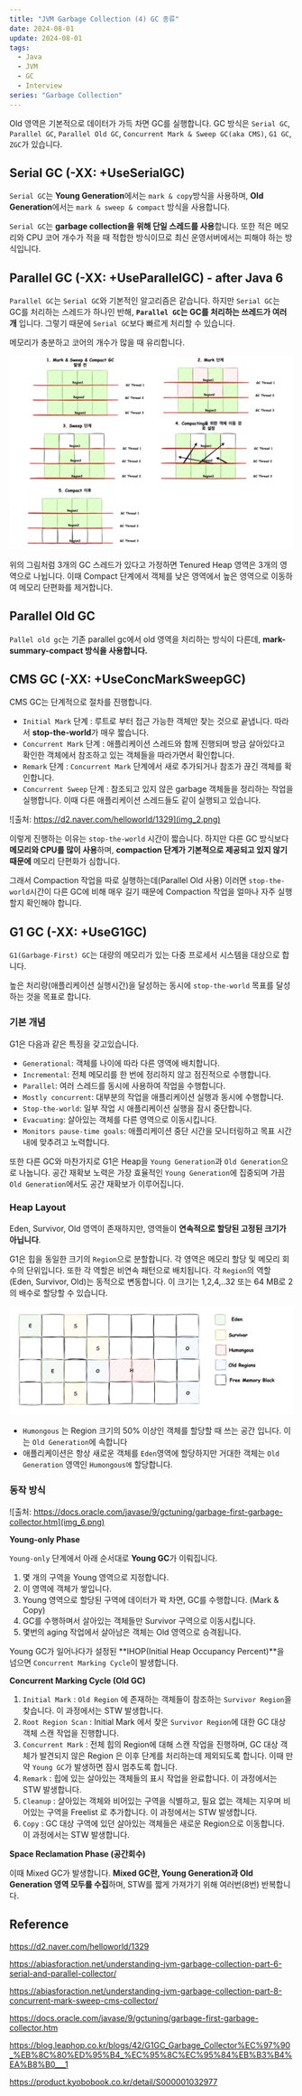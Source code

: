 ```yaml
---
title: "JVM Garbage Collection (4) GC 종류"
date: 2024-08-01
update: 2024-08-01
tags:
  - Java
  - JVM
  - GC
  - Interview
series: "Garbage Collection"
---
```


Old 영역은 기본적으로 데이터가 가득 차면 GC를 실행합니다. GC 방식은 `Serial GC`, `Parallel GC`,
`Parallel Old GC`, `Concurrent Mark & Sweep GC(aka CMS)`, `G1 GC`, `ZGC`가 있습니다.

## Serial GC (-XX: +UseSerialGC)

`Serial GC`는 **Young Generation**에서는 `mark & copy`방식을 사용하며, **Old Generation**에서는 `mark & sweep & compact` 방식을 사용합니다.

`Serial GC`는 **garbage collection을 위해 단일 스레드를 사용**합니다. 또한 적은 메모리와 CPU 코어 개수가 적을 때 적합한 방식이므로 최신 운영서버에서는 피해야 하는 방식입니다.

## Parallel GC (-XX: +UseParallelGC) - after Java 6

`Parallel GC`는 `Serial GC`와 기본적인 알고리즘은 같습니다. 하지만 `Serial GC`는 GC를 처리하는 스레드가 하나인 반해,
**`Parallel GC`는 GC를 처리하는 쓰레드가 여러개** 입니다. 그렇기 때문에 `Serial GC`보다 빠르게 처리할 수 있습니다.

메모리가 충분하고 코어의 개수가 많을 때 유리합니다. 

![](img_1.png)

위의 그림처럼 3개의 GC 스레드가 있다고 가정하면 Tenured Heap 영역은 3개의 영역으로 나뉩니다. 이때 Compact 단계에서 객체를 낮은 영역에서 높은 영역으로 이동하여
메모리 단편화를 제거합니다.

## Parallel Old GC

`Pallel old gc`는 기존 parallel gc에서 old 영역을 처리하는 방식이 다른데, **mark-summary-compact 방식을 사용합니다.**


## CMS GC (-XX: +UseConcMarkSweepGC)

CMS GC는 단계적으로 절차를 진행합니다.

- `Initial Mark` 단계 : 루트로 부터 접근 가능한 객체만 찾는 것으로 끝냅니다. 따라서 **stop-the-world**가 매우 짧습니다.
- `Concurrent Mark` 단계 : 애플리케이션 스레드와 함께 진행되며 방금 살아있다고 확인한 객체에서 참조하고 있는 객체들을 따라가면서 확인합니다.
- `Remark` 단계 : `Concurrent Mark` 단계에서 새로 추가되거나 참조가 끊긴 객체를 확인합니다.
- `Concurrent Sweep` 단계 : 참조되고 있지 않은 garbage 객체들을 정리하는 작업을 실행합니다. 이때 다른 애플리케이션 스레드들도 같이 실행되고 있습니다.

![출처: https://d2.naver.com/helloworld/1329](img_2.png)

이렇게 진행하는 이유는 `stop-the-world` 시간이 짧습니다. 하지만 다른 GC 방식보다 **메모리와 CPU를 많이 사용**하며, **compaction 단계가 기본적으로 제공되고 있지 않기 때문에**
메모리 단편화가 심합니다. 

그래서 Compaction 작업을 따로 실행하는데(Parallel Old 사용) 이러면 `stop-the-world`시간이 다른 GC에 비해 매우 길기 때문에
Compaction 작업을 얼마나 자주 실행할지 확인해야 합니다.

## G1 GC (-XX: +UseG1GC)

`G1(Garbage-First) GC`는 대량의 메모리가 있는 다중 프로세서 시스템을 대상으로 합니다.  

높은 처리량(애플리케이션 실행시간)을 달성하는 동시에 `stop-the-world`  목표를 달성하는 것을 목표로 합니다.

### 기본 개념 

G1은 다음과 같은 특징을 갖고있습니다.

- `Generational`: 객체를 나이에 따라 다른 영역에 배치합니다.
- `Incremental`: 전체 메모리를 한 번에 정리하지 않고 점진적으로 수행합니다.
- `Parallel`: 여러 스레드를 동시에 사용하여 작업을 수행합니다.
- `Mostly concurrent`: 대부분의 작업을 애플리케이션 실행과 동시에 수행합니다.
- `Stop-the-world`: 일부 작업 시 애플리케이션 실행을 잠시 중단합니다.
- `Evacuating`: 살아있는 객체를 다른 영역으로 이동시킵니다.
- `Monitors pause-time goals`: 애플리케이션 중단 시간을 모니터링하고 목표 시간 내에 맞추려고 노력합니다.

또한 다른 GC와 마찬가지로 G1은 Heap을 `Young Generation`과 `Old Generation`으로 나눕니다. 공간 재확보 노력은 가장 효율적인 `Young Generation`에 집중되며 
가끔 `Old Generation`에서도 공간 재확보가 이루어집니다.

### Heap Layout

Eden, Survivor, Old 영역이 존재하지만, 영역들이 **연속적으로 할당된 고정된 크기가 아닙니다**.

G1은 힙을 동일한 크기의 `Region`으로 분할합니다. 각 영역은 메모리 할당 및 메모리 회수의 단위입니다. 또한 각 역할은 비연속 패턴으로 배치됩니다.
각 `Region`의 역할(Eden, Survivor, Old)는 동적으로 변동합니다. 이 크기는 1,2,4,..32 또는 64 MB로 2의 배수로 할당할 수 있습니다. 

![](img_4.png)

* `Humongous` 는 Region 크기의 50% 이상인 객체를 할당할 때 쓰는 공간 입니다. 이는 `Old Generation`에 속합니다
* 애플리케이션은 항상 새로운 객체를 `Eden`영역에 할당하지만 거대한 객체는 `Old Generation` 영역인 `Humongous에` 할당합니다.

### 동작 방식

![출처: https://docs.oracle.com/javase/9/gctuning/garbage-first-garbage-collector.htm](img_6.png)

**Young-only Phase**

`Young-only` 단계에서 아래 순서대로 **Young GC**가 이뤄집니다.

1. 몇 개의 구역을 Young 영역으로 지정합니다.
2. 이 영역에 객체가 쌓입니다.
3. Young 영역으로 할당된 구역에 데이터가 꽉 차면, GC를 수행합니다. (Mark & Copy)
4. GC를 수행하며서 살아있는 객체들만 Survivor 구역으로 이동시킵니다. 
5. 몇번의 aging 작업에서 살아남은 객체는 Old 영역으로 승격됩니다.

Young GC가 일어나다가 설정된 **IHOP(Initial Heap Occupancy Percent)**을 넘으면 `Concurrent Marking Cycle`이 발생합니다.

**Concurrent Marking Cycle (Old GC)**

1. `Initial Mark` : `Old Region` 에 존재하는 객체들이 참조하는 `Survivor Region`을 찾습니다. 이 과정에서는 STW 발생합니다.
2. `Root Region Scan` : Initial Mark 에서 찾은 `Survivor Region`에 대한 GC 대상 객체 스캔 작업을 진행합니다.
3. `Concurrent Mark` : 전체 힙의 Region에 대해 스캔 작업을 진행하며, GC 대상 객체가 발견되지 않은 Region 은 이후 단계를 처리하는데 제외되도록 합니다. 이때 만약 `Young GC`가 발생하면 잠시 멈추도록 합니다.
4. `Remark` : 힙에 있는 살아있는 객체들의 표시 작업을 완료합니다. 이 과정에서는 STW 발생합니다.
5. `Cleanup` : 살아있는 객체와 비어있는 구역을 식별하고, 필요 없는 객체는 지우며 비어있는 구역을 Freelist 로 추가합니다. 이 과정에서는 STW 발생합니다.
6. `Copy` : GC 대상 구역에 있던 살아있는 객체들은 새로운 Region으로 이동합니다. 이 과정에서는 STW 발생합니다.

**Space Reclamation Phase (공간회수)**

이때 Mixed GC가 발생합니다. **Mixed GC란, Young Generation과 Old Generation 영역 모두를 수집**하며, STW를 짧게 가져가기 위해 여러번(8번) 반복합니다.

## Reference

https://d2.naver.com/helloworld/1329

https://abiasforaction.net/understanding-jvm-garbage-collection-part-6-serial-and-parallel-collector/

https://abiasforaction.net/understanding-jvm-garbage-collection-part-8-concurrent-mark-sweep-cms-collector/

https://docs.oracle.com/javase/9/gctuning/garbage-first-garbage-collector.htm

https://blog.leaphop.co.kr/blogs/42/G1GC_Garbage_Collector%EC%97%90_%EB%8C%80%ED%95%B4_%EC%95%8C%EC%95%84%EB%B3%B4%EA%B8%B0___1

https://product.kyobobook.co.kr/detail/S000001032977